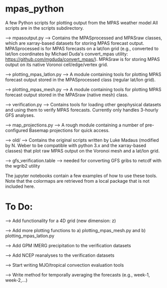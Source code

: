 mpas_python
===========

A few Python scripts for plotting output from the MPAS weather model
All scripts are in the scripts subdirectory.

--> mpasoutput.py --> Contains the MPASprocessed and MPASraw classes, which are xarray-based datasets for storing MPAS forecast output. MPASprocessed is for MPAS forecasts on a lat/lon grid (e.g., converted to lat/lon coordinates by Michael Duda's convert_mpas utility: https://github.com/mgduda/convert_mpas/). MPASraw is for storing MPAS output on its native Voronoi cell/edge/vertex grid.

--> plotting_mpas_latlon.py --> A module containing tools for plotting MPAS forecast output stored in the MPASprocessed class (regular lat/lon grid).

--> plotting_mpas_mesh.py --> A module containing tools for plotting MPAS forecast output stored in the MPASraw (native mesh) class.

--> verification.py --> Contains tools for loading other geophysical datasets and using them to verify MPAS forecasts. Currently only handles 3-hourly GFS analyses.

--> map_projections.py --> A rough module containing a number of pre-configured Basemap projections for quick access.

--> old/ --> Contains the original scripts written by Luke Madaus (modified by N. Weber to be compatible with python 3.x and the xarray-based classes) that plot raw MPAS output on the Voronoi mesh and a lat/lon grid.

--> gfs_verification.table --> needed for converting GFS gribs to netcdf with the wgrib2 utility

The jupyter notebooks contain a few examples of how to use these tools. Note that the colormaps are retrieved from a local package that is not included here.


To Do:
==========
--> Add functionality for a 4D grid (new dimension: z)

--> Add more plotting functions to a) plotting_mpas_mesh.py and b) plotting_mpas_latlon.py

--> Add GPM IMERG precipitation to the verification datasets

--> Add NCEP reanalyses to the verification datasets

--> Start writing MJO/tropical convection evaluation tools

--> Write method for temporally averaging the forecasts (e.g., week-1, week-2,...)

